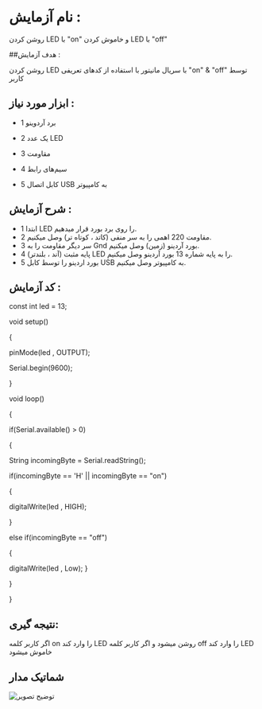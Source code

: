 # نام آزمایش :

روشن کردن LED با "on" و خاموش کردن LED با "off" 

##هدف آزمایش :

روشن کردن LED با سریال مانیتور با استفاده از کدهای تعریفی "on" & "off" توسط کاربر 

## ابزار مورد نیاز :

* 1 برد آردوینو
  
* 2 یک عدد LED
  
* 3 مقاومت
  
* 4 سیم‌های رابط
  
* 5 کابل اتصال USB به کامپیوتر
  

## شرح آزمایش :

  * 1 ابتدا LED را روی برد بورد قرار میدهیم.
  * 2 مقاومت 220 اهمی را به سر منفی (کاتد ، کوتاه تر) وصل میکنیم.
  * 3 سر دیگر مقاومت را به Gnd بورد آردینو (زمین) وصل میکنیم.
  * 4 پایه مثبت (آند ، بلندتر) LED را به پایه شماره 13 بورد آردینو وصل میکنیم.
  * 5 بورد اردینو را توسط کابل  USB  به کامپیوتر وصل میکنیم.


## کد آزمایش :

const int led = 13;

void setup()

{

pinMode(led , OUTPUT);

Serial.begin(9600);

}

void loop() 

{

if(Serial.available() > 0)

{

  String incomingByte = Serial.readString();
  
  if(incomingByte == 'H' || incomingByte == "on")
  
  {
  
  digitalWrite(led , HIGH);
    
  }
  
  else if(incomingByte == "off")
  
  {
  
  digitalWrite(led , Low);
  }
  
}

}

## نتیجه گیری: 
اگر کاربر کلمه on را وارد کند LED روشن میشود و اگر کاربر کلمه off را وارد کند LED خاموش میشود

## شماتیک مدار
![توضیح تصویر]()


